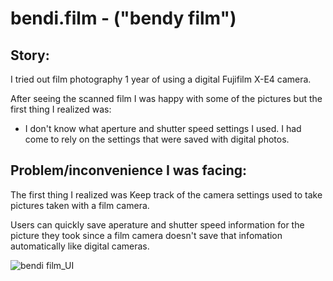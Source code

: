 # bendi.film - ("bendy film")

## Story:
I tried out film photography 1 year of using a digital Fujifilm X-E4 camera.

After seeing the scanned film I was happy with some of the pictures but the first thing I realized was:
- I don't know what aperture and shutter speed settings I used. I had come to rely on the settings that were saved with digital photos.

## Problem/inconvenience I was facing:

The first thing I realized was 
Keep track of the camera settings used to take pictures taken with a film camera.

Users can quickly save aperature and shutter speed information for the picture they took since a film camera doesn't save that infomation automatically like digital cameras.

![bendi film_UI](https://github.com/user-attachments/assets/8f4b63b7-7e52-45b9-9458-26258eb8b2d5)
